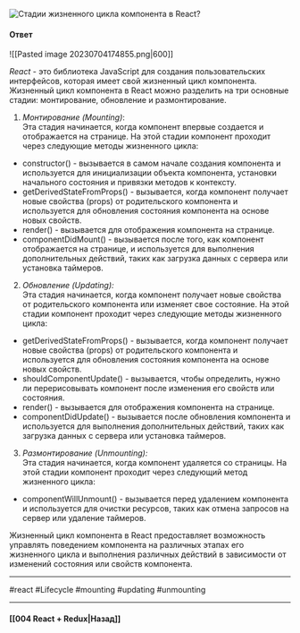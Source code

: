 ![Стадии жизненного цикла компонента в React?](https://youtu.be/RpcB5jnJvcI?t=173)

#### Ответ

![[Pasted image 20230704174855.png|600]]

*React* - это библиотека JavaScript для создания пользовательских интерфейсов, которая имеет свой жизненный цикл компонента. Жизненный цикл компонента в React можно разделить на три основные стадии: монтирование, обновление и размонтирование.

1. *Монтирование (Mounting)*:  
    Эта стадия начинается, когда компонент впервые создается и отображается на странице. На этой стадии компонент проходит через следующие методы жизненного цикла:

- constructor() - вызывается в самом начале создания компонента и используется для инициализации объекта компонента, установки начального состояния и привязки методов к контексту.
- getDerivedStateFromProps() - вызывается, когда компонент получает новые свойства (props) от родительского компонента и используется для обновления состояния компонента на основе новых свойств.
- render() - вызывается для отображения компонента на странице.
- componentDidMount() - вызывается после того, как компонент отображается на странице, и используется для выполнения дополнительных действий, таких как загрузка данных с сервера или установка таймеров.

2. *Обновление (Updating):*  
    Эта стадия начинается, когда компонент получает новые свойства от родительского компонента или изменяет свое состояние. На этой стадии компонент проходит через следующие методы жизненного цикла:

- getDerivedStateFromProps() - вызывается, когда компонент получает новые свойства (props) от родительского компонента и используется для обновления состояния компонента на основе новых свойств.
- shouldComponentUpdate() - вызывается, чтобы определить, нужно ли перерисовывать компонент после изменения его свойств или состояния.
- render() - вызывается для отображения компонента на странице.
- componentDidUpdate() - вызывается после обновления компонента и используется для выполнения дополнительных действий, таких как загрузка данных с сервера или установка таймеров.

3. *Размонтирование (Unmounting):*  
    Эта стадия начинается, когда компонент удаляется со страницы. На этой стадии компонент проходит через следующий метод жизненного цикла:

- componentWillUnmount() - вызывается перед удалением компонента и используется для очистки ресурсов, таких как отмена запросов на сервер или удаление таймеров.

Жизненный цикл компонента в React предоставляет возможность управлять поведением компонента на различных этапах его жизненного цикла и выполнения различных действий в зависимости от изменений состояния или свойств компонента.

____
#react #Lifecycle #mounting #updating #unmounting

____

#### [[004 React + Redux|Назад]]
